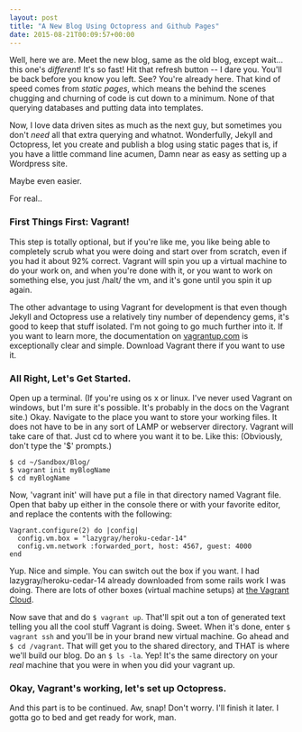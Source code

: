 ```yaml
---
layout: post
title: "A New Blog Using Octopress and Github Pages"
date: 2015-08-21T00:09:57+00:00
---
```

Well, here we are. Meet the new blog, same as the old blog, except wait... this one's *different*! It's so fast!  Hit 
that refresh button -- I dare you.  You'll be back before you know you left. See?  You're already here.  That kind of speed
comes from *static pages*, which means the behind the scenes chugging and churning of code is cut down to a minimum.  None
of that querying databases and putting data into templates.

Now, I love data driven sites as much as the next guy, but sometimes you don't *need* all that extra querying and whatnot.  Wonderfully,
Jekyll and Octopress, let you create and publish a blog using static pages that is, if you have a little command line acumen, Damn near
as easy as setting up a Wordpress site.  

Maybe even easier.  

For real..

### First Things First: Vagrant!
This step is totally optional, but if you're like me, you like being able to completely scrub what you were doing and start over from scratch,
even if you had it about 92% correct.  Vagrant will spin you up a virtual machine to do your work on, and when you're done with it, or you want
to work on something else, you just /halt/ the vm, and it's gone until you spin it up again.

The other advantage to using Vagrant for development is that even though Jekyll and Octopress use a relatively tiny number 
of dependency gems, it's good to keep that stuff isolated.  I'm not going to go much further into it.  If you want to learn
more, the documentation on [vagrantup.com](http://vagrantup.com) is exceptionally clear and simple.  Download Vagrant there if you want to
use it.

### All Right, Let's Get Started.
Open up a terminal.  (If you're using os x or linux.  I've never used Vagrant on windows, but I'm sure it's possible.  It's probably in the
docs on the Vagrant site.)  Okay.  Navigate to the place you want to store your working files.  It does not have to be in any sort of LAMP or webserver
directory.  Vagrant will take care of that.  Just cd to where you want it to be.  Like this: (Obviously, don't type the '$' prompts.) 

    $ cd ~/Sandbox/Blog/
    $ vagrant init myBlogName
    $ cd myBlogName

Now, 'vagrant init' will have put a file in that directory named Vagrant file.  Open that baby up either
in the console there or with your favorite editor, and replace the contents with the following:

    Vagrant.configure(2) do |config|
      config.vm.box = "lazygray/heroku-cedar-14"
      config.vm.network :forwarded_port, host: 4567, guest: 4000
    end

Yup.  Nice and simple.  You can switch out the box if you want.  I had lazygray/heroku-cedar-14 already downloaded from some rails work
I was doing.  There are lots of other boxes (virtual machine setups) at [the Vagrant Cloud](https://atlas.hashicorp.com/boxes/search?utm_source=vagrantcloud.com&vagrantcloud=1).

Now save that and do `$ vagrant up`. That'll spit out a ton of generated text telling you all the cool stuff Vagrant is doing.  Sweet.
When it's done, enter `$ vagrant ssh` and you'll be in your brand new virtual machine.  Go ahead and `$ cd /vagrant`.  That will get you
to the shared directory, and THAT is where we'll build our blog.  Do an `$ ls -la`.  Yep!  It's the same directory on your *real* machine that you were in when you
did your vagrant up.

### Okay, Vagrant's working, let's set up Octopress.
And this part is to be continued.  Aw, snap!  Don't worry.  I'll finish it later.  I gotta go to bed and get ready for work, man. 




